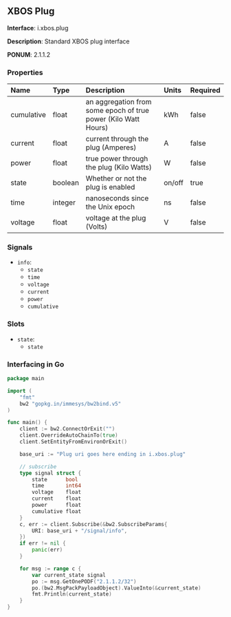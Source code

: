 
## XBOS Plug

**Interface**: i.xbos.plug

**Description**: Standard XBOS plug interface

**PONUM**: 2.1.1.2

### Properties

| **Name** | **Type** | **Description** | **Units** | **Required** |
| :------- | :------- | :-------------- | :-------- | :----------- |
| cumulative | float | an aggregation from some epoch of true power (Kilo Watt Hours) | kWh | false |
| current | float | current through the plug (Amperes) | A | false |
| power | float | true power through the plug (Kilo Watts) | W | false |
| state | boolean | Whether or not the plug is enabled | on/off | true |
| time | integer | nanoseconds since the Unix epoch | ns | false |
| voltage | float | voltage at the plug (Volts) | V | false |


### Signals
- `info`:
    - `state`
    - `time`
    - `voltage`
    - `current`
    - `power`
    - `cumulative`
    


### Slots
- `state`:
    - `state`
    


### Interfacing in Go

```go
package main

import (
	"fmt"
	bw2 "gopkg.in/immesys/bw2bind.v5"
)

func main() {
	client := bw2.ConnectOrExit("")
	client.OverrideAutoChainTo(true)
	client.SetEntityFromEnvironOrExit()

	base_uri := "Plug uri goes here ending in i.xbos.plug"

	// subscribe
	type signal struct {
		state      bool
		time       int64
		voltage    float
		current    float
		power      float
		cumulative float
	}
	c, err := client.Subscribe(&bw2.SubscribeParams{
		URI: base_uri + "/signal/info",
	})
	if err != nil {
		panic(err)
	}

	for msg := range c {
		var current_state signal
		po := msg.GetOnePODF("2.1.1.2/32")
		po.(bw2.MsgPackPayloadObject).ValueInto(&current_state)
		fmt.Println(current_state)
	}
}
```
